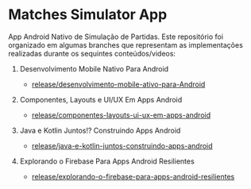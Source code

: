 # Matches Simulator App


App Android Nativo de Simulação de Partidas. Este repositório foi organizado em algumas branches que representam as implementações realizadas durante os sequintes conteúdos/videos:

1. Desenvolvimento Mobile Nativo Para Android
   - [release/desenvolvimento-mobile-ativo-para-Android](https://github.com/rykardoassets/matches-simulator-app/tree/release/desenvolvimento-mobile-nativo-para-android)
2. Componentes, Layouts e UI/UX Em Apps Android
   - [release/componentes-layouts-ui-ux-em-apps-android](https://github.com/rykardoassets/matches-simulator-app/tree/release/componentes-layouts-ui-ux-em-apps-android)

3. Java e Kotlin Juntos!? Construindo Apps Android
   - [release/java-e-kotlin-juntos-construindo-apps-android](https://github.com/rykardoassets/matches-simulator-app/tree/release/java-e-kotlin-juntos-construindo-apps-android)

4. Explorando o Firebase Para Apps Android Resilientes
   - [release/explorando-o-firebase-para-apps-android-resilientes](https://github.com/rykardoassets/matches-simulator-app/tree/release/explorando-o-firebase-para-apps-android-resilientes)
